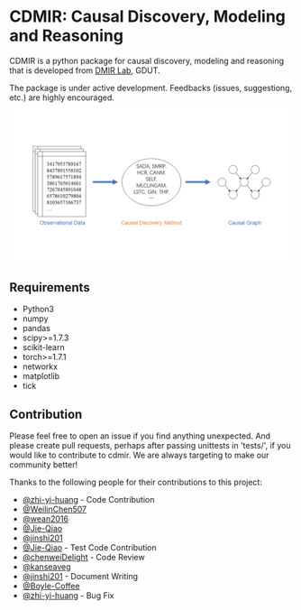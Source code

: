 # CDMIR: Causal Discovery, Modeling and Reasoning 

CDMIR is a python package for causal discovery, modeling and reasoning that is developed from [DMIR Lab](https://dmir.gdut.edu.cn/), GDUT. 

The package is under active development. Feedbacks (issues, suggestiong, etc.) are highly encouraged.
![causal-discovery](./images/causal-discovery.png)

## Requirements

- Python3
- numpy
- pandas
- scipy>=1.7.3
- scikit-learn
- torch>=1.7.1
- networkx
- matplotlib
- tick

## Contribution

Please feel free to open an issue if you find anything unexpected. And please create pull requests, perhaps after passing unittests in 'tests/', if you would like to contribute to cdmir. We are always targeting to make our community better!

Thanks to the following people for their contributions to this project:

- [@zhi-yi-huang](https://github.com/zhi-yi-huang) - Code Contribution
- [@WeilinChen507](https://github.com/WeilinChen507)
- [@wean2016](https://github.com/wean2016)
- [@Jie-Qiao](https://github.com/Jie-Qiao)
- [@jinshi201](https://github.com/jinshi201)
- [@Jie-Qiao](https://github.com/Jie-Qiao) - Test Code Contribution
- [@chenweiDelight](https://github.com/chenweiDelight) - Code Review
- [@kanseaveg](https://github.com/kanseaveg)
- [@jinshi201](https://github.com/jinshi201) - Document Writing
- [@Boyle-Coffee](https://github.com/)
- [@zhi-yi-huang](https://github.com/zhi-yi-huang) - Bug Fix

